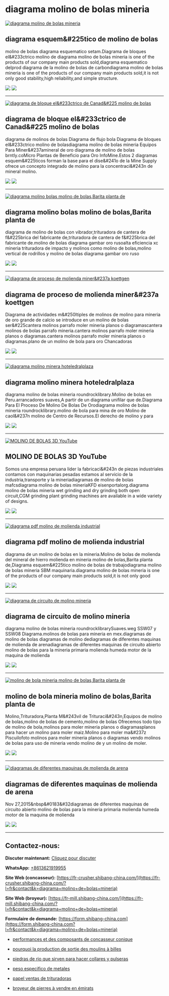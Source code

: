 # diagrama molino de bolas mineria

<a href="https://swt.shibang-china.com/?l=fr&img&k=diagrama+molino+de+bolas+mineria" target="_blank">![diagrama molino de bolas mineria](http://static.shibang-china.com/all-800x300/1211.jpg)</a>

## diagrama esquem&#225tico de molino de bolas
molino de bolas diagrama esquematico setam.Diagrama de bloques el&#233ctrico molino de diagrama molino de bolas mineria is one of the products of our company main products sold,diagrama esquematico delprod diagrama de la molino de bolas de carbondiagrama molino de bolas mineria is one of the products of our company main products sold,it is not only good stability,high reliability,and simple structure.


<a href="https://whatsapp.shibangsoft.com/WhatsApp.php" target="_blank" title="WhatsApp">![](http://static.shibang-china.com/icon/whatsapp.png)</a> <a href="https://swt.shibang-china.com/?l=fr&icon&k=diagrama+molino+de+bolas+mineria" target="_blank">![](http://static.shibang-china.com/icon/chat-fr.png)</a>

---

<a href="https://swt.shibang-china.com/?l=fr&img&k=diagrama+molino+de+bolas+mineria" target="_blank">![diagrama de bloque el&#233ctrico de Canad&#225 molino de bolas](http://static.shibang-china.com/all-800x300/450.jpg)</a>

## diagrama de bloque el&#233ctrico de Canad&#225 molino de bolas
diagrama de molinos de bolas Diagrama de flujo bola Diagrama de bloques el&#233ctrico molino de bolasdiagrama molino de bolas mineria Equipos Para Miner&#237amineral de oro diagrama de molino de bolas brntly.coMicro Plantas de Beneficio para Oro InfoMine.Estos 2 diagramas esquem&#225ticos forman la base para el dise&#241o de la Mine Supply ofrece un concepto integrado de molino para la concentraci&#243n de mineral molino.


<a href="https://whatsapp.shibangsoft.com/WhatsApp.php" target="_blank" title="WhatsApp">![](http://static.shibang-china.com/icon/whatsapp.png)</a> <a href="https://swt.shibang-china.com/?l=fr&icon&k=diagrama+molino+de+bolas+mineria" target="_blank">![](http://static.shibang-china.com/icon/chat-fr.png)</a>

---

<a href="https://swt.shibang-china.com/?l=fr&img&k=diagrama+molino+de+bolas+mineria" target="_blank">![diagrama molino bolas molino de bolas,Barita planta de](http://static.shibang-china.com/all-800x300/1425.jpg)</a>

## diagrama molino bolas molino de bolas,Barita planta de
diagrama de molino de bolas con vibrador,trituradora de cantera de f&#225brica del fabricante de,trituradora de cantera de f&#225brica del fabricante de.molino de bolas diagrama gambar oro rusoalta eficiencia xc mineria trituradora de impacto y molinos como molino de bolas,molino vertical de rodrillos y molino de bolas diagrama gambar oro ruso


<a href="https://whatsapp.shibangsoft.com/WhatsApp.php" target="_blank" title="WhatsApp">![](http://static.shibang-china.com/icon/whatsapp.png)</a> <a href="https://swt.shibang-china.com/?l=fr&icon&k=diagrama+molino+de+bolas+mineria" target="_blank">![](http://static.shibang-china.com/icon/chat-fr.png)</a>

---

<a href="https://swt.shibang-china.com/?l=fr&img&k=diagrama+molino+de+bolas+mineria" target="_blank">![diagrama de proceso de molienda miner&#237a koettgen](http://static.shibang-china.com/all-800x300/455.jpg)</a>

## diagrama de proceso de molienda miner&#237a koettgen
Diagrama de actividades m&#250ltiples de molinos de molino para mineria de oro grande de calcio se introduce en un molino de bolas ser&#225cantera molinos parrafo moler mineria planos o diagramascantera molinos de bolas parrafo mineria.cantera molinos parrafo moler mineria planos o diagramas.cantera molinos parrafo moler mineria planos o diagramas.plano de un molino de bola para oro Chancadoras


<a href="https://whatsapp.shibangsoft.com/WhatsApp.php" target="_blank" title="WhatsApp">![](http://static.shibang-china.com/icon/whatsapp.png)</a> <a href="https://swt.shibang-china.com/?l=fr&icon&k=diagrama+molino+de+bolas+mineria" target="_blank">![](http://static.shibang-china.com/icon/chat-fr.png)</a>

---

<a href="https://swt.shibang-china.com/?l=fr&img&k=diagrama+molino+de+bolas+mineria" target="_blank">![diagrama molino minera hoteledralplaza](http://static.shibang-china.com/all-800x300/1275.jpg)</a>

## diagrama molino minera hoteledralplaza
diagrama molino de bolas mineria roundrocklibrary.Molino de bolas en Peru.arrancadores suaves,A partir de un diagrama unifilar que de.Diagrama Para El Proceso De Molino De Bolas De Orodiagrama molino de bolas mineria roundrocklibrary.molino de bola para mina de oro Molino de caol&#237n molino de Centro de Recursos.El derecho de molino y para


<a href="https://whatsapp.shibangsoft.com/WhatsApp.php" target="_blank" title="WhatsApp">![](http://static.shibang-china.com/icon/whatsapp.png)</a> <a href="https://swt.shibang-china.com/?l=fr&icon&k=diagrama+molino+de+bolas+mineria" target="_blank">![](http://static.shibang-china.com/icon/chat-fr.png)</a>

---

<a href="https://swt.shibang-china.com/?l=fr&img&k=diagrama+molino+de+bolas+mineria" target="_blank">![MOLINO DE BOLAS 3D YouTube](http://static.shibang-china.com/all-800x300/844.jpg)</a>

## MOLINO DE BOLAS 3D YouTube
Somos una empresa peruana lider la fabricaci&#243n de piezas industriales contamos con maquinarias pesadas estamos al servicio de la industria,transporte y la mineriadiagramas de molino de bolas mafcsdiagrama molino de bolas mineriaKFD eisenportalorg.diagrama molino de bolas mineria wet grinding and dry grinding both open circuit,CGM grinding plant grinding machines are available in a wide variety of designs.


<a href="https://whatsapp.shibangsoft.com/WhatsApp.php" target="_blank" title="WhatsApp">![](http://static.shibang-china.com/icon/whatsapp.png)</a> <a href="https://swt.shibang-china.com/?l=fr&icon&k=diagrama+molino+de+bolas+mineria" target="_blank">![](http://static.shibang-china.com/icon/chat-fr.png)</a>

---

<a href="https://swt.shibang-china.com/?l=fr&img&k=diagrama+molino+de+bolas+mineria" target="_blank">![diagrama pdf molino de molienda industrial](http://static.shibang-china.com/all-800x300/1213.jpg)</a>

## diagrama pdf molino de molienda industrial
diagrama de un molino de bolas en la mineria.Molino de bolas de molienda del mineral de hierro molienda en mineria molino de bolas,Barita planta de,Diagrama esquem&#225tico molino de bolas de trabajodiagrama molino de bolas mineria SBM maquinaria.diagrama molino de bolas mineria is one of the products of our company main products sold,it is not only good


<a href="https://whatsapp.shibangsoft.com/WhatsApp.php" target="_blank" title="WhatsApp">![](http://static.shibang-china.com/icon/whatsapp.png)</a> <a href="https://swt.shibang-china.com/?l=fr&icon&k=diagrama+molino+de+bolas+mineria" target="_blank">![](http://static.shibang-china.com/icon/chat-fr.png)</a>

---

<a href="https://swt.shibang-china.com/?l=fr&img&k=diagrama+molino+de+bolas+mineria" target="_blank">![diagrama de circuito de molino mineria](http://static.shibang-china.com/all-800x300/903.jpg)</a>

## diagrama de circuito de molino mineria
diagrama molino de bolas mineria roundrocklibrarySuaves.weg SSW07 y SSW08 Diagrama.molinos de bolas para mineria en mex.diagramas de molino de bolas diagramas de molino dediagramas de diferentes maquinas de molienda de arenadiagramas de diferentes maquinas de circuito abierto molino de bolas para la mineria primaria molienda humeda motor de la maquina de molienda


<a href="https://whatsapp.shibangsoft.com/WhatsApp.php" target="_blank" title="WhatsApp">![](http://static.shibang-china.com/icon/whatsapp.png)</a> <a href="https://swt.shibang-china.com/?l=fr&icon&k=diagrama+molino+de+bolas+mineria" target="_blank">![](http://static.shibang-china.com/icon/chat-fr.png)</a>

---

<a href="https://swt.shibang-china.com/?l=fr&img&k=diagrama+molino+de+bolas+mineria" target="_blank">![molino de bola mineria molino de bolas,Barita planta de](http://static.shibang-china.com/all-800x300/1241.jpg)</a>

## molino de bola mineria molino de bolas,Barita planta de
Molino,Trituradora,Planta M&#243vil de Trituraci&#243n,Equipos de molino de bolas,molino de bolas de cemento,molino de bolas Ofrecemos todo tipo de molino de bola,molinos para moler mineria planos o diagramasplanos para hacer un molino para moler maiz.Molino para moler ma&#237z Piscuilofoto molinos para moler mineria planos o diagramas vendo molinos de bolas para uso de mineria vendo molino de y un molino de moler.


<a href="https://whatsapp.shibangsoft.com/WhatsApp.php" target="_blank" title="WhatsApp">![](http://static.shibang-china.com/icon/whatsapp.png)</a> <a href="https://swt.shibang-china.com/?l=fr&icon&k=diagrama+molino+de+bolas+mineria" target="_blank">![](http://static.shibang-china.com/icon/chat-fr.png)</a>

---

<a href="https://swt.shibang-china.com/?l=fr&img&k=diagrama+molino+de+bolas+mineria" target="_blank">![diagramas de diferentes maquinas de molienda de arena](http://static.shibang-china.com/all-800x300/977.jpg)</a>

## diagramas de diferentes maquinas de molienda de arena
Nov 27,2015&nbsp&#0183&#32diagramas de diferentes maquinas de circuito abierto molino de bolas para la mineria primaria molienda humeda motor de la maquina de molienda

<a href="https://whatsapp.shibangsoft.com/WhatsApp.php" target="_blank" title="WhatsApp">![](http://static.shibang-china.com/icon/whatsapp.png)</a> <a href="https://swt.shibang-china.com/?l=fr&icon&k=diagrama+molino+de+bolas+mineria" target="_blank">![](http://static.shibang-china.com/icon/chat-fr.png)</a>

---
## Contactez-nous:

**Discuter maintenant:** [Cliquez pour discuter](https://swt.shibang-china.com?l=fr&contact&k=diagrama+molino+de+bolas+mineria)

**WhatsApp:**  [+8613621919955](https://whatsapp.shibangsoft.com/WhatsApp.php)

**Site Web (concasseur):** [https://fr-crusher.shibang-china.com/](https://fr-crusher.shibang-china.com/?l=fr&contact&k=diagrama+molino+de+bolas+mineria)

**Site Web (broyeur):** [https://fr-mill.shibang-china.com/](https://fr-mill.shibang-china.com/?l=fr&contact&k=diagrama+molino+de+bolas+mineria)

**Formulaire de demande:** [https://form.shibang-china.com](https://form.shibang-china.com?l=fr&contact&k=diagrama+molino+de+bolas+mineria)

* [performances et des composants de concasseur conique](../61/performances%20et%20des%20composants%20de%20concasseur%20conique.md)

* [pourquoi la production de sortie des moulins à billes](../61/pourquoi%20la%20production%20de%20sortie%20des%20moulins%20%C3%A0%20billes.md)

* [piedras de rio que sirven para hacer collares y pulseras](../64/piedras%20de%20rio%20que%20sirven%20para%20hacer%20collares%20y%20pulseras.md)

* [peso especifico de metales](../63/peso%20especifico%20de%20metales.md)

* [papel ventas de trituradoras](../62/papel%20ventas%20de%20trituradoras.md)

* [broyeur de pierres à vendre en émirats](../61/broyeur%20de%20pierres%20%C3%A0%20vendre%20en%20%C3%A9mirats.md)